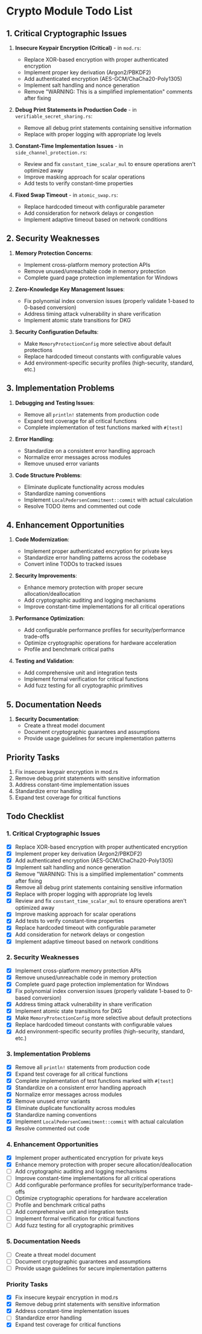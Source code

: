 # Crypto Module Todo List

## 1. Critical Cryptographic Issues

1. **Insecure Keypair Encryption (Critical)** - in `mod.rs`:
   - Replace XOR-based encryption with proper authenticated encryption
   - Implement proper key derivation (Argon2/PBKDF2)
   - Add authenticated encryption (AES-GCM/ChaCha20-Poly1305)
   - Implement salt handling and nonce generation
   - Remove "WARNING: This is a simplified implementation" comments after fixing

2. **Debug Print Statements in Production Code** - in `verifiable_secret_sharing.rs`:
   - Remove all debug print statements containing sensitive information
   - Replace with proper logging with appropriate log levels

3. **Constant-Time Implementation Issues** - in `side_channel_protection.rs`:
   - Review and fix `constant_time_scalar_mul` to ensure operations aren't optimized away
   - Improve masking approach for scalar operations
   - Add tests to verify constant-time properties

4. **Fixed Swap Timeout** - in `atomic_swap.rs`:
   - Replace hardcoded timeout with configurable parameter
   - Add consideration for network delays or congestion
   - Implement adaptive timeout based on network conditions

## 2. Security Weaknesses

1. **Memory Protection Concerns**:
   - Implement cross-platform memory protection APIs
   - Remove unused/unreachable code in memory protection
   - Complete guard page protection implementation for Windows

2. **Zero-Knowledge Key Management Issues**:
   - Fix polynomial index conversion issues (properly validate 1-based to 0-based conversion)
   - Address timing attack vulnerability in share verification
   - Implement atomic state transitions for DKG

3. **Security Configuration Defaults**:
   - Make `MemoryProtectionConfig` more selective about default protections
   - Replace hardcoded timeout constants with configurable values
   - Add environment-specific security profiles (high-security, standard, etc.)

## 3. Implementation Problems

1. **Debugging and Testing Issues**:
   - Remove all `println!` statements from production code
   - Expand test coverage for all critical functions
   - Complete implementation of test functions marked with `#[test]`

2. **Error Handling**:
   - Standardize on a consistent error handling approach
   - Normalize error messages across modules
   - Remove unused error variants

3. **Code Structure Problems**:
   - Eliminate duplicate functionality across modules
   - Standardize naming conventions
   - Implement `LocalPedersenCommitment::commit` with actual calculation
   - Resolve TODO items and commented out code

## 4. Enhancement Opportunities

1. **Code Modernization**:
   - Implement proper authenticated encryption for private keys
   - Standardize error handling patterns across the codebase
   - Convert inline TODOs to tracked issues

2. **Security Improvements**:
   - Enhance memory protection with proper secure allocation/deallocation
   - Add cryptographic auditing and logging mechanisms
   - Improve constant-time implementations for all critical operations

3. **Performance Optimization**:
   - Add configurable performance profiles for security/performance trade-offs
   - Optimize cryptographic operations for hardware acceleration
   - Profile and benchmark critical paths

4. **Testing and Validation**:
   - Add comprehensive unit and integration tests
   - Implement formal verification for critical functions
   - Add fuzz testing for all cryptographic primitives

## 5. Documentation Needs

1. **Security Documentation**:
   - Create a threat model document
   - Document cryptographic guarantees and assumptions
   - Provide usage guidelines for secure implementation patterns

## Priority Tasks

1. Fix insecure keypair encryption in mod.rs
2. Remove debug print statements with sensitive information
3. Address constant-time implementation issues
4. Standardize error handling
5. Expand test coverage for critical functions

## Todo Checklist

### 1. Critical Cryptographic Issues
- [x] Replace XOR-based encryption with proper authenticated encryption
- [x] Implement proper key derivation (Argon2/PBKDF2)
- [x] Add authenticated encryption (AES-GCM/ChaCha20-Poly1305)
- [x] Implement salt handling and nonce generation
- [x] Remove "WARNING: This is a simplified implementation" comments after fixing
- [x] Remove all debug print statements containing sensitive information
- [x] Replace with proper logging with appropriate log levels
- [x] Review and fix `constant_time_scalar_mul` to ensure operations aren't optimized away
- [x] Improve masking approach for scalar operations
- [x] Add tests to verify constant-time properties
- [x] Replace hardcoded timeout with configurable parameter
- [x] Add consideration for network delays or congestion
- [x] Implement adaptive timeout based on network conditions

### 2. Security Weaknesses
- [x] Implement cross-platform memory protection APIs
- [x] Remove unused/unreachable code in memory protection
- [x] Complete guard page protection implementation for Windows
- [x] Fix polynomial index conversion issues (properly validate 1-based to 0-based conversion)
- [x] Address timing attack vulnerability in share verification
- [x] Implement atomic state transitions for DKG
- [x] Make `MemoryProtectionConfig` more selective about default protections
- [x] Replace hardcoded timeout constants with configurable values
- [x] Add environment-specific security profiles (high-security, standard, etc.)

### 3. Implementation Problems
- [x] Remove all `println!` statements from production code
- [x] Expand test coverage for all critical functions
- [x] Complete implementation of test functions marked with `#[test]`
- [x] Standardize on a consistent error handling approach
- [x] Normalize error messages across modules
- [x] Remove unused error variants
- [x] Eliminate duplicate functionality across modules
- [x] Standardize naming conventions
- [x] Implement `LocalPedersenCommitment::commit` with actual calculation
- [x] Resolve commented out code

### 4. Enhancement Opportunities
- [x] Implement proper authenticated encryption for private keys
- [x] Enhance memory protection with proper secure allocation/deallocation
- [ ] Add cryptographic auditing and logging mechanisms
- [ ] Improve constant-time implementations for all critical operations
- [ ] Add configurable performance profiles for security/performance trade-offs
- [ ] Optimize cryptographic operations for hardware acceleration
- [ ] Profile and benchmark critical paths
- [ ] Add comprehensive unit and integration tests
- [ ] Implement formal verification for critical functions
- [ ] Add fuzz testing for all cryptographic primitives

### 5. Documentation Needs
- [ ] Create a threat model document
- [ ] Document cryptographic guarantees and assumptions
- [ ] Provide usage guidelines for secure implementation patterns

### Priority Tasks
- [x] Fix insecure keypair encryption in mod.rs
- [x] Remove debug print statements with sensitive information
- [x] Address constant-time implementation issues
- [ ] Standardize error handling
- [x] Expand test coverage for critical functions
